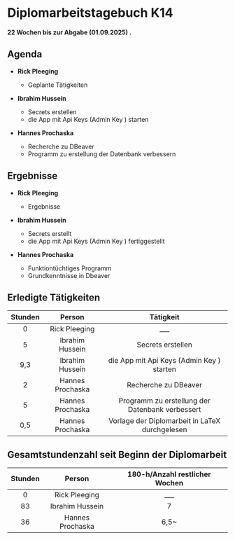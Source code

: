 
# Diplomarbeitstagebuch K14

**22 Wochen bis zur Abgabe (01.09.2025) .**

## Agenda

* **Rick Pleeging**
    * Geplante Tätigkeiten

* **Ibrahim Hussein**
    *  Secrets erstellen
    *  die App mit Api Keys (Admin Key ) starten

* **Hannes Prochaska**
    * Recherche zu DBeaver
    * Programm zu erstellung der Datenbank verbessern

## Ergebnisse

* **Rick Pleeging**
    * Ergebnisse

* **Ibrahim Hussein**
    * Secrets erstellt
    *  die App mit Api Keys (Admin Key ) fertiggestellt

* **Hannes Prochaska**
    * Funktiontüchtiges Programm
    * Grundkenntnisse in Dbeaver

## Erledigte Tätigkeiten

| Stunden | Person | Tätigkeit |
| :-----: | :----: | :-------: |
| 0 | Rick Pleeging | ___ |
| 5 | Ibrahim Hussein | Secrets erstellen|
| 9,3 | Ibrahim Hussein | die App mit Api Keys (Admin Key ) starten|
| 2 | Hannes Prochaska | Recherche zu DBeaver |
| 5 | Hannes Prochaska | Programm zu erstellung der Datenbank verbessert |
| 0,5 | Hannes Prochaska | Vorlage der Diplomarbeit in LaTeX durchgelesen |

## Gesamtstundenzahl seit Beginn der Diplomarbeit

| Stunden | Person | 180-h/Anzahl restlicher Wochen |
| :-----: | :----: | :-------: |
| 0 | Rick Pleeging | ___ |
| 83 | Ibrahim Hussein | 7 |
| 36 | Hannes Prochaska | 6,5~ |
